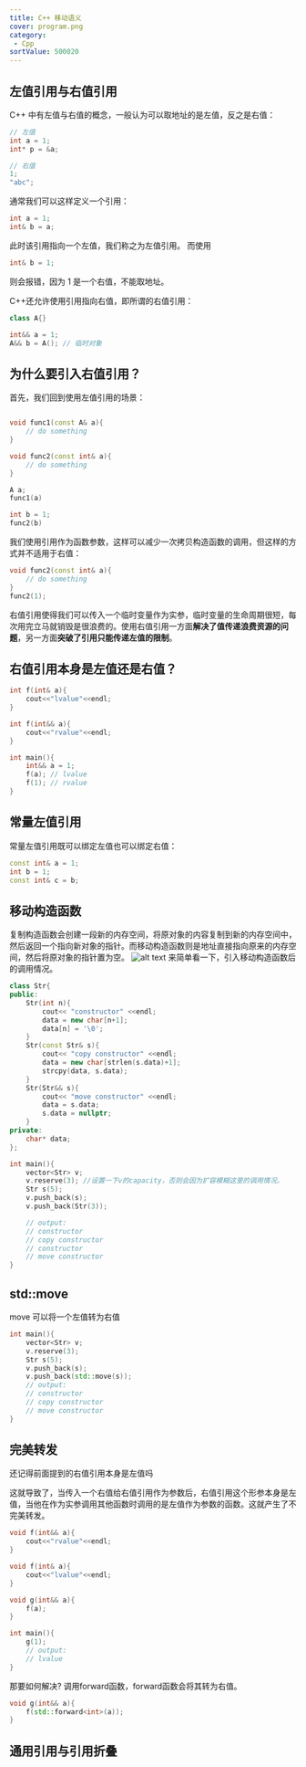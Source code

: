 ```yaml
---
title: C++ 移动语义
cover: program.png
category:
 - Cpp
sortValue: 500020
---
```


## 左值引用与右值引用

C++ 中有左值与右值的概念，一般认为可以取地址的是左值，反之是右值：

```cpp
// 左值
int a = 1;
int* p = &a;

// 右值
1;
"abc";
```

通常我们可以这样定义一个引用：

```cpp
int a = 1;
int& b = a;
```

此时该引用指向一个左值，我们称之为左值引用。
而使用

```cpp
int& b = 1;
```

则会报错，因为 1 是一个右值，不能取地址。

C++还允许使用引用指向右值，即所谓的右值引用：

```cpp
class A{}

int&& a = 1;
A&& b = A(); // 临时对象
```

## 为什么要引入右值引用？

首先，我们回到使用左值引用的场景：

```cpp

void func1(const A& a){
    // do something
}

void func2(const int& a){
    // do something
}

A a;
func1(a)

int b = 1;
func2(b)

```

我们使用引用作为函数参数，这样可以减少一次拷贝构造函数的调用，但这样的方式并不适用于右值：

```cpp
void func2(const int& a){
    // do something
}
func2(1);
```

右值引用使得我们可以传入一个临时变量作为实参，临时变量的生命周期很短，每次用完立马就销毁是很浪费的。使用右值引用一方面**解决了值传递浪费资源的问题**，另一方面**突破了引用只能传递左值的限制**。

## 右值引用本身是左值还是右值？

```cpp
int f(int& a){
    cout<<"lvalue"<<endl;
}

int f(int&& a){
    cout<<"rvalue"<<endl;
}

int main(){
    int&& a = 1;
    f(a); // lvalue
    f(1); // rvalue
}
```

## 常量左值引用

常量左值引用既可以绑定左值也可以绑定右值：

```cpp
const int& a = 1;
int b = 1;
const int& c = b;
```

## 移动构造函数

复制构造函数会创建一段新的内存空间，将原对象的内容复制到新的内存空间中，然后返回一个指向新对象的指针。而移动构造函数则是地址直接指向原来的内存空间，然后将原对象的指针置为空。
![alt text](image.png)
来简单看一下，引入移动构造函数后的调用情况。

```cpp
class Str{
public:
    Str(int n){
        cout<< "constructor" <<endl;
        data = new char[n+1];
        data[n] = '\0';
    }
    Str(const Str& s){
        cout<< "copy constructor" <<endl;
        data = new char[strlen(s.data)+1];
        strcpy(data, s.data);
    }
    Str(Str&& s){
        cout<< "move constructor" <<endl;
        data = s.data;
        s.data = nullptr;
    }
private:
    char* data;
};

int main(){
    vector<Str> v;
    v.reserve(3); //设置一下v的capacity，否则会因为扩容模糊这里的调用情况。
    Str s(5);
    v.push_back(s);
    v.push_back(Str(3));

    // output:
    // constructor
    // copy constructor
    // constructor
    // move constructor
}
```

## std::move

move 可以将一个左值转为右值

```cpp
int main(){
    vector<Str> v;
    v.reserve(3);
    Str s(5);
    v.push_back(s);
    v.push_back(std::move(s));
    // output:
    // constructor
    // copy constructor
    // move constructor
}
```

## 完美转发
还记得前面提到的右值引用本身是左值吗

这就导致了，当传入一个右值给右值引用作为参数后，右值引用这个形参本身是左值，当他在作为实参调用其他函数时调用的是左值作为参数的函数。这就产生了不完美转发。

```cpp
void f(int&& a){
    cout<<"rvalue"<<endl;
}

void f(int& a){
    cout<<"lvalue"<<endl;
}

void g(int&& a){
    f(a);
}

int main(){
    g(1);
    // output:
    // lvalue
}
```

那要如何解决? 调用forward函数，forward函数会将其转为右值。
``` cpp
void g(int&& a){
    f(std::forward<int>(a));
}
```


## 通用引用与引用折叠
